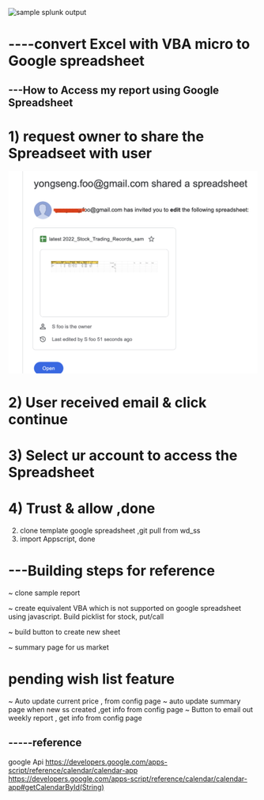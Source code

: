 ![sample splunk output](https://git.soma.salesforce.com/sfoo/casam/blob/master/app/splunk_aus22.png?raw=true)


# ----convert Excel with VBA micro to Google spreadsheet 

## ---How to Access my report using Google Spreadsheet
# 1) request owner to share the Spreadseet with user 
![sample splunk output](https://github.com/samxrc/wd_ss/blob/master/1_openemail.png?raw=true)

# 2) User received email & click continue 


# 3) Select ur account to access the Spreadsheet

# 4) Trust & allow ,done 








2) clone template google spreadsheet ,git pull from wd_ss
3) import Appscript, done 


# ---Building steps for reference
~ clone sample report 

~ create equivalent VBA which is not supported on google spreadsheet using javascript. Build picklist for stock, put/call

~ build button to create new sheet 

~ summary page for us market 
 

# pending wish list  feature 
~ Auto update current price , from config page
~ auto update summary page when new ss created ,get info from config page
~ Button to email out weekly report , get info from config page





## -----reference 
google Api 
https://developers.google.com/apps-script/reference/calendar/calendar-app
https://developers.google.com/apps-script/reference/calendar/calendar-app#getCalendarById(String)
